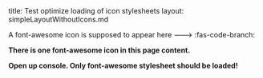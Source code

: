<frontmatter>
title: Test optimize loading of icon stylesheets
layout: simpleLayoutWithoutIcons.md
</frontmatter>

A font-awesome icon is supposed to appear here ---> :fas-code-branch:

**There is one font-awesome icon in this page content.**

**Open up console. Only font-awesome stylesheet should be loaded!**
